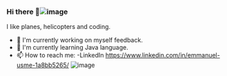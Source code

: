 ### Hi there 👋![image](https://user-images.githubusercontent.com/120135105/223731866-f869b745-a604-4620-8e2e-78034452d795.png)

I like planes, helicopters and coding.

- 🔭 I'm currently working on myself feedback.
- 🌱 I'm currently learning Java language.
- 📫 How to reach me: 
      -LinkedIn https://www.linkedin.com/in/emmanuel-usme-1a8bb5265/
      ![image](https://user-images.githubusercontent.com/120135105/223731089-63a7f09e-d66d-4449-8e85-351c2fe67c77.png)

<!--
**EmmanuelUs4/EmmanuelUs4** is a ✨ _special_ ✨ repository because its `README.md` (this file) appears on your GitHub profile.

Here are some ideas to get you started:


- 🌱 I’m currently learning ...
- 👯 I’m looking to collaborate on ...
- 🤔 I’m looking for help with ...
- 💬 Ask me about ...
- 📫 How to reach me: ...
- 😄 Pronouns: ...
- ⚡ Fun fact: ...
-->
